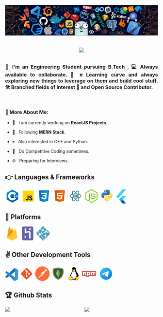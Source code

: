   <img src="./assets/media/header_.png">

<br/>
<br/>

  <h6 align="center">
    <a href="https://git.io/typing-svg">
      <img src="http://readme-typing-svg.herokuapp.com?font=SF+Mono&lines=Hello%2C+I+am+Lakshit+Somani.;I+am+a+WEBD+enthusiast.;Also+interested+in+C%2B%2B+and+Python.;Do Competitive Programming.;Currently+working+in+React.">
    </a>
  </h6>

<p align="center">

  <h3 align="Justify"> 🤘 I'm an Engineering Student pursuing B.Tech . 💻 Always available to <strong>collaborate</strong>. 🤝 <i>π</i> Learning curve and always <b>exploring</b> new things to leverage on them and build cool stuff.🛠️ Branched fields of interest 🌴 and <b>Open Source</b> Contributor.</h3>

<br/>

### 🧐 More About Me:

- 🔭 &nbsp; I am currently working on **ReactJS Projects**.
- 🌱 &nbsp; Following **MERN Stack**.
- ✊ &nbsp; Also interested in C++ and Python.
- 💬 &nbsp; Do Competitive Coding sometimes.
- 🌐 &nbsp; Preparing for Interviews.

  </p>

##

## 👉 Languages & Frameworks

  <p>
  <img src="./assets/c++.svg" alt="C++" width="48" height="48"/>
  <img src="./assets/javascript.svg" alt="JavaScript Logo" width="48" height="48"/>
  <img src="./assets/css3.svg" alt="CSS" width="48" height="48"/>
  <img src="./assets/html-5.svg" alt="HTML" width="48" height="48"/>
  <img src="./assets/react.svg" alt="ReactJS" width="49" height="49"/>
  <img src="./assets/nodejs.svg" alt="Node JS" width="48" height="48"/>
  <img src="./assets/python-original.svg" alt="ReactJS" width="46" height="46"/>
  <img src="./assets/flutter.svg" alt="Flutter" width="40" height="46"/>
  </p>

## 🙌 Platforms

  <p>
  <img src="./assets/firebase.svg" alt="Heruko" width="47" height="47"/>
  <img src="./assets/heroku-plain.svg" alt="Heruko" width="47" height="47"/>
  <img src="./assets/netlify.svg" alt="Heruko" width="47" height="47"/>
  </p>

## ✌ Other Development Tools

  <p>
  <img src="./assets/vscode.svg" alt="VS Code" width="43" height="43"/>
  <img src="./assets/git.svg" alt="GIT VCM" width="48" height="48"/>
  <!-- <img src="./assets/nginx.svg" alt="Nginx" width="48" height="48"/> -->
  <img src="./assets/postman.png" alt="Postman API" width="48" height="48"/>
  <img src="./assets/mongodb.svg" alt="Mongo DB" width="48" height="48"/>
  <!-- <img src="./assets/wordpress.svg" alt="Wordpress" width="48" height="48"/> -->
  <img src="./assets/linux-original.svg" alt="Linux" width="46" height="46"/>
  <img src="./assets/npm.svg" alt="Node Package Manager" width="48" height="46"/>&nbsp;
  <!-- <img src="./assets/cloudflare-original.svg" alt="JavaScript Logo" width="48" height="46"/> -->
  <!-- <img src="./assets/auth0.svg" alt="Auth0" width="44" height="44"/> -->
  <!-- <img src="./assets/fiddler.svg" alt="Fiddler HTTP Debugger" width="48" height="48"/> -->
  <img src="./assets/telegram.svg" alt="Telegram" width="48" height="48"/>
  </p>

<!-- ### 👌 Design & Creation

  <p>
  <img src="./assets/Adobe_After_Effects_CC_icon.svg" alt="Adobe AE" width="48" height="48"/>
  <img src="./assets/Adobe_Premiere_Pro_CC_icon.svg" alt="Adobe PR" width="48" height="48"/>
  <img src="./assets/figma.svg" alt="Figma" width="48" height="48"/>
  <img src="./assets/dribbble.svg" alt="Dribbble" width="48" height="48"/>
  </p> -->


##

## 🏆 Github Stats

  <img  src="https://github-readme-streak-stats.herokuapp.com/?user=lakshits11&theme=dark" width="48%" >
  <img  src="https://github-readme-stats.vercel.app/api?username=lakshits11&bg_color=30,f24495,904e95&title_color=fff&text_color=fff" width="48%" align="right" >
